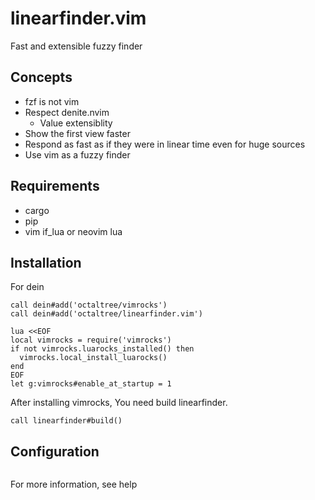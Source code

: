 # linearfinder.vim
Fast and extensible fuzzy finder

## Concepts
* fzf is not vim
* Respect denite.nvim
  - Value extensiblity
* Show the first view faster
* Respond as fast as if they were in linear time even for huge sources
* Use vim as a fuzzy finder

## Requirements
* cargo
* pip
* vim if_lua or neovim lua

## Installation
For dein
```vim
call dein#add('octaltree/vimrocks')
call dein#add('octaltree/linearfinder.vim')

lua <<EOF
local vimrocks = require('vimrocks')
if not vimrocks.luarocks_installed() then
  vimrocks.local_install_luarocks()
end
EOF
let g:vimrocks#enable_at_startup = 1
```

After installing vimrocks, You need build linearfinder.
```
call linearfinder#build()
```

## Configuration
```
```
For more information, see help
